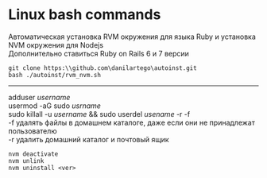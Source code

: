 # Linux bash commands

Автоматическая установка RVM окружения для языка Ruby и установка NVM окружения для Nodejs  
Дополнительно ставиться Ruby on Rails 6 и 7 версии  

```
git clone https:\\github.com\danilartego\autoinst.git  
bash ./autoinst/rvm_nvm.sh  
```

---
adduser _username_  
usermod -aG sudo _usrname_  
sudo killall -u _username_ && sudo userdel _usename_ -r -f  
-f удалять файлы в домашнем каталоге, даже если они не принадлежат пользователю  
-r удалить домашний каталог и почтовый ящик  

```
nvm deactivate  
nvm unlink  
nvm uninstall <ver>  
```